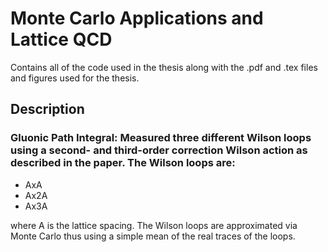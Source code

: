 # Monte Carlo Applications and Lattice QCD
Contains all of the code used in the thesis along with the .pdf and .tex files and figures used for the thesis.

## Description
### Gluonic Path Integral: Measured three different Wilson loops using a second- and third-order correction Wilson action as described in the paper. The Wilson loops are:
- AxA
- Ax2A
- Ax3A

where A is the lattice spacing. The Wilson loops are approximated via Monte Carlo thus using a simple mean of the real traces of the loops.
